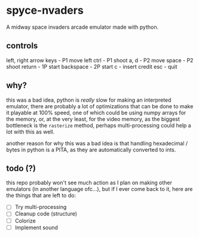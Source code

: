 # spyce-nvaders
A midway space invaders arcade emulator made with python.

## controls
left, right arrow keys - P1 move
left ctrl - P1 shoot
a, d - P2 move
space - P2 shoot
return - 1P start
backspace - 2P start
c - insert credit
esc - quit

## why?
this was a bad idea, python is *really* slow for making an interpreted emulator, there are probably a lot of optimizations that can be done to make it playable at 100% speed, one of which could be using numpy arrays for the memory, or, at the very least, for the video memory, as the biggest bottleneck is the `rasterize` method, perhaps multi-processing could help a lot with this as well.

another reason for why this was a bad idea is that handling hexadecimal / bytes in python is a PITA, as they are automatically converted to ints.

## todo (?)
this repo probably won't see much action as I plan on making other emulators (in another language ofc...), but if I ever come back to it, here are the things that are left to do:

- [ ] Try multi-processing
- [ ] Cleanup code (structure)
- [ ] Colorize
- [ ] Implement sound
